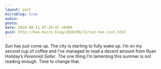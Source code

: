 ```yaml
---
layout: post
microblog: true
audio: 
photo: 
date: 2018-08-11 07:29:47 +0400
guid: http://kaa.micro.blog/2018/08/11/sun-has-just.html
---
```

Sun has just come up. The city is starting to fully wake up. I’m on my second cup of coffee and I’ve managed to read a decent amount from Ryan Holiday’s _Perennial Seller_. The one thing I’m lamenting this summer is not reading enough. Time to change that.
